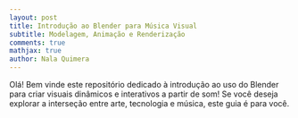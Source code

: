 ```yaml
---
layout: post
title: Introdução ao Blender para Música Visual
subtitle: Modelagem, Animação e Renderização
comments: true
mathjax: true
author: Nala Quimera
---
```

Olá! Bem vinde  este repositório dedicado à introdução ao uso do Blender para criar visuais dinâmicos e interativos a partir de som! Se você deseja explorar a interseção entre arte, tecnologia e música, este guia é para você.
